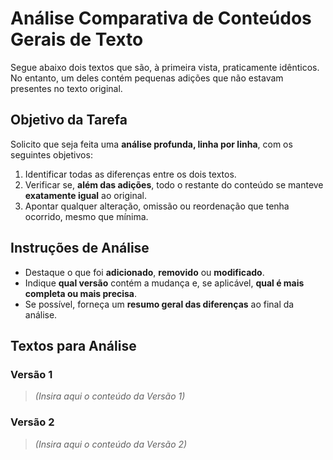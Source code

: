 # Análise Comparativa de Conteúdos Gerais de Texto

Segue abaixo dois textos que são, à primeira vista, praticamente idênticos. No entanto, um deles contém pequenas adições que não estavam presentes no texto original.

## Objetivo da Tarefa

Solicito que seja feita uma **análise profunda, linha por linha**, com os seguintes objetivos:

1. Identificar todas as diferenças entre os dois textos.
2. Verificar se, **além das adições**, todo o restante do conteúdo se manteve **exatamente igual** ao original.
3. Apontar qualquer alteração, omissão ou reordenação que tenha ocorrido, mesmo que mínima.

## Instruções de Análise

- Destaque o que foi **adicionado**, **removido** ou **modificado**.
- Indique **qual versão** contém a mudança e, se aplicável, **qual é mais completa ou mais precisa**.
- Se possível, forneça um **resumo geral das diferenças** ao final da análise.

## Textos para Análise

### Versão 1

> *(Insira aqui o conteúdo da Versão 1)*

### Versão 2

> *(Insira aqui o conteúdo da Versão 2)*
